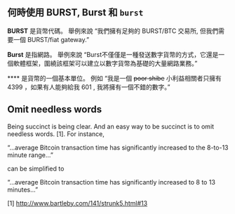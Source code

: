 <languages/>

何時使用 BURST, Burst 和 `burst`
--------------------------------

**BURST** 是貨幣代碼。 舉例來說 “我們擁有足夠的 BURST/BTC 交易所, 但我們需要一個 BURST/fiat gateway.”

**Burst** 是指網路。 舉例來說 “Burst不僅僅是一種發送數字貨幣的方式，它還是一個軟體框架，圍繞該框架可以建立以數字貨幣為基礎的大量網路業務。”

**** 是貨幣的一個基本單位。 例如 “我是一個 ~~poor shibe~~ 小利益相關者只擁有4399 ，如果有人能夠給我 601 , 我將擁有一個不錯的數字。”

Omit needless words
-------------------

Being succinct is being clear. And an easy way to be succinct is to omit needless words. [1]. For instance,

“...average Bitcoin transaction time has significantly increased to the 8-to-13 minute range...”

can be simplified to

“...average Bitcoin transaction time has significantly increased to 8 to 13 minutes...”

<references/>

[1] <http://www.bartleby.com/141/strunk5.html#13>

